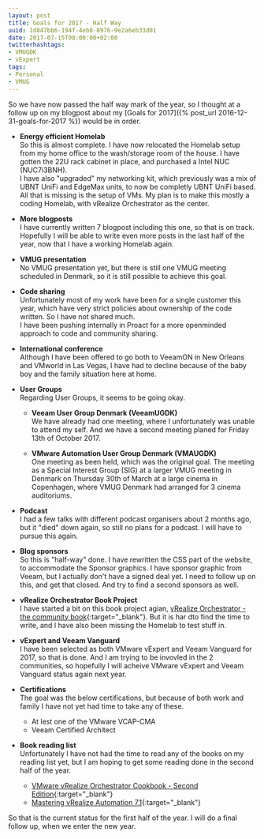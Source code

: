 ```yaml
---
layout: post
title: Goals for 2017 - Half Way
uuid: 1d847bb6-194f-4eb8-8976-9e2a6eb33d01
date: 2017-07-15T08:00:00+02:00
twitterhashtags:
- VMUGDK
- vExpert
tags:
- Personal
- VMUG
---
```


So we have now passed the half way mark of the year, so I thought at a follow up on my blogpost about my [Goals for 2017]({% post_url 2016-12-31-goals-for-2017 %}) would be in order.

* **Energy efficient Homelab**  
So this is almost complete.
I have now relocated the Homelab setup from my home office to the wash/storage room of the house.
I have gotten the 22U rack cabinet in place, and purchased a Intel NUC (NUC7i3BNH).  
I have also "upgraded" my networking kit, which previously was a mix of UBNT UniFi and EdgeMax units, to now be completly UBNT UniFi based.  
All that is missing is the setup of VMs. My plan is to make this mostly a coding Homelab, with vRealize Orchestrator as the center<!--break-->.

* **More blogposts**  
I have currently written 7 blogpost including this one, so that is on track.  
Hopefully I will be able to write even more posts in the last half of the year, now that I have a working Homelab again. 

* **VMUG presentation**  
No VMUG presentation yet, but there is still one VMUG meeting scheduled in Denmark, so it is still possible to achieve this goal.

* **Code sharing**  
Unfortunately most of my work have been for a single customer this year, which have very strict policies about ownership of the code written. So I have not shared much.  
I have been pushing internally in Proact for a more openminded approach to code and community sharing.

* **International conference**  
Although I have been offered to go both to VeeamON in New Orleans and VMworld in Las Vegas, I have had to decline because of the baby boy and the family situation here at home. 

* **User Groups**  
Regarding User Groups, it seems to be going okay.  

	* **Veeam User Group Denmark (VeeamUGDK)**  
We have already had one meeting, where I unfortunately was unable to attend my self.
And we have a second meeting planed for Friday 13th of October 2017.

	* **VMware Automation User Group Denmark (VMAUGDK)**  
One meeting as been held, which was the original goal.
The meeting as a Special Interest Group (SIG) at a larger VMUG meeting in Denmark on Thursday 30th of March at a large cinema in Copenhagen, where VMUG Denmark had arranged for 3 cinema auditoriums.

* **Podcast**  
I had a few talks with different podcast organisers about 2 months ago, but it "died" down again, so still no plans for a podcast. I will have to pursue this again.

* **Blog sponsors**  
So this is "half-way" done. I have rewritten the CSS part of the website, to accommodate the Sponsor graphics.
I have sponsor graphic from Veeam, but I actually don't have a signed deal yet. I need to follow up on this, and get that closed. And try to find a second sponsors as well.

* **vRealize Orchestrator Book Project**  
I have started a bit on this book project agian, [vRealize Orchestrator - the community book](https://www.gitbook.com/book/hazenet/vrealize-orchestrator/details){:target="_blank"}. But it is har dto find the time to write, and I have also been missing the Homelab to test stuff in.

* **vExpert and Veeam Vanguard**  
I have been selected as both VMware vExpert and Veeam Vanguard for 2017, so that is done.
And I am trying to be invovled in the 2 communities, so hopefully I will acheive VMware vExpert and Veeam Vanguard status again next year.

* **Certifications**  
The goal was the below certifications, but because of both work and family I have not yet had time to take any of these.

	* At lest one of the VMware VCAP-CMA
	* Veeam Certified Architect

* **Book reading list**  
Unfortunately I have not had the time to read any of the books on my reading list yet, but I am hoping to get some reading done in the second half of the year.

	* [VMware vRealize Orchestrator Cookbook - Second Edition](https://www.packtpub.com/virtualization-and-cloud/vmware-vrealize-orchestrator-cookbook-second-edition){:target="_blank"}  
	* [Mastering vRealize Automation 7.1](https://www.amazon.com/Mastering-vRealize-Automation-7-1-Implementing/dp/1539470962){:target="_blank"}

So that is the current status for the first half of the year. I will do a final follow up, when we enter the new year.



